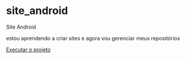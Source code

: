 # site_android
 Site Android


 estou aprendendo a criar sites e agora vou gerenciar meus repositórios

<a href="https://bryan-araujo23.github.io/site_android/android.html" target="_blank">Executar o projeto </a>

